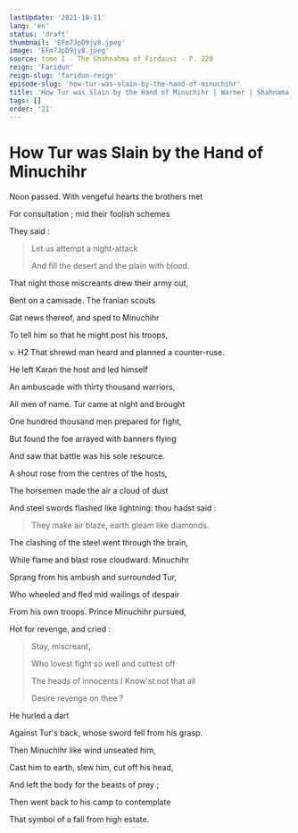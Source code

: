 ```yaml
---
lastUpdate: '2021-10-11'
lang: 'en'
status: 'draft'
thumbnail: 'EFm7JpD9jy8.jpeg'
image: 'EFm7JpD9jy8.jpeg'
source: tome I - The Shahnahma of Firdausi - P. 220
reign: 'Faridun'
reign-slug: 'faridun-reign'
episode-slug: 'how-tur-was-slain-by-the-hand-of-minuchihr'
title: 'How Tur was Slain by the Hand of Minuchihr | Warner | Shahnama'
tags: []
order: '21'
---
```


<!-- LTeX: language=en -->

# How Tur was Slain by the Hand of Minuchihr

Noon passed. With vengeful hearts the brothers met

For consultation ; mid their foolish schemes

They said :

> Let us attempt a night-attack
>
> And fill the desert and the plain with blood.

That night those miscreants drew their army out,

Bent on a camisade. The franian scouts

Gat news thereof, and sped to Minuchihr

To tell him so that he might post his troops,

v. H2 That shrewd man heard and planned a counter-ruse.

He left Karan the host and led himself

An ambuscade with thirty thousand warriors,

All men of name. Tur came at night and brought

One hundred thousand men prepared for fight,

But found the foe arrayed with banners flying

And saw that battle was his sole resource.

A shout rose from the centres of the hosts,

The horsemen made the air a cloud of dust

And steel swords flashed like lightning: thou hadst said :

> They make air blaze, earth gleam like diamonds.

The clashing of the steel went through the brain,

While flame and blast rose cloudward. Minuchihr

Sprang from his ambush and surrounded Tur,

Who wheeled and fled mid wailings of despair

From his own troops. Prince Minuchihr pursued,

Hot for revenge, and cried :

> Stay, miscreant,
>
> Who lovest fight so well and cuttest off
>
> The heads of innocents I Know'st not that all
>
> Desire revenge on thee ?

He hurled a dart

Against Tur's back, whose sword fell from his grasp.

Then Minuchihr like wind unseated him,

Cast him to earth, slew him, cut off his head,

And left the body for the beasts of prey ;

Then went back to his camp to contemplate

That symbol of a fall from high estate.
